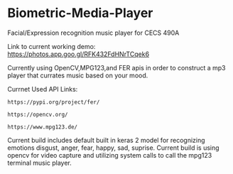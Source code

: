 # Biometric-Media-Player
Facial/Expression recognition music player for CECS 490A

Link to current working demo: https://photos.app.goo.gl/RFK432FdHNrTCqek6

Currently using OpenCV,MPG123,and FER apis in order to construct a mp3 player that currates music based on your mood.

Currnet Used API Links:

    https://pypi.org/project/fer/

    https://opencv.org/

    https://www.mpg123.de/

Current build includes default built in keras 2 model for recognizing emotions disgust, anger, fear, happy, sad, suprise.
Current build is using opencv for video capture and utilizing system calls to call the mpg123 terminal music player.

